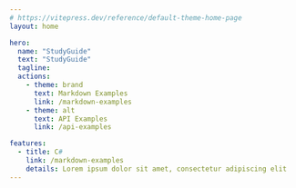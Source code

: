 ```yaml
---
# https://vitepress.dev/reference/default-theme-home-page
layout: home

hero:
  name: "StudyGuide"
  text: "StudyGuide"
  tagline: 
  actions:
    - theme: brand
      text: Markdown Examples
      link: /markdown-examples
    - theme: alt
      text: API Examples
      link: /api-examples

features:
  - title: C#
    link: /markdown-examples
    details: Lorem ipsum dolor sit amet, consectetur adipiscing elit
---
```


